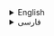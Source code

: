 <!-- Add this at the top of your README file -->



<details id="english">
  <summary>English</summary>

  <lang dir="ltr">


# Arduino-PyQt Interface

This project combines an Arduino simulation and a PyQt graphical user interface to interact with the simulated Arduino device. Below, you'll find comprehensive explanations for both the Arduino and PyQt components.

## Arduino Code

The Arduino code (`projects.ino`) generates and transmits simulated data to mimic the behavior of a real Arduino device. Here is a detailed explanation of the Arduino code:

### Arduino Code Logic

- **Semaphore:** The Arduino code utilizes a semaphore (`xSerialSemaphore`) to synchronize access to Serial communication.

- **TaskSerialSend Function:**
  - Generates a random 3-digit variable value (`variableData`).
  - Generates a random 3-bit low value (`lowBits`).
  - Constructs a data string in the format: `AABBCCIDXXX\n`.
  - Sends the data through the Serial port using a mutex to avoid conflicts.

### Setup Function

- Initializes Serial communication.
- Creates a semaphore (`xSerialSemaphore`).
- Creates a FreeRTOS task (`taskSerialSend`) to handle the continuous generation and transmission of data.

### Loop Function

- The `loop` function remains empty as most of the logic is implemented in FreeRTOS tasks.

## PyQt Graphical User Interface

The PyQt code (`gui.py`) serves as the graphical user interface (GUI) for interacting with the simulated Arduino device. Below is a comprehensive overview of the PyQt code:

### Styling

- **Dark Mode Palette:** The application adopts an aesthetically pleasing dark mode palette for a modern and visually appealing user interface.
- **Font:** The chosen font is "Segoe UI" with a size of 14, contributing to a clean and contemporary design.

### User Interface Elements

- **Data Display Section:** QLabel and QTextEdit elements are intelligently arranged to provide a user-friendly display for received data. The QTextEdit widget is set to read-only mode to prevent user input.
- **Control Buttons:** Two buttons, "Refresh Serial Ports" and "Connect," offer seamless interaction for the user.

### Functionality

- **Refresh Serial Ports:** Upon clicking the "Refresh Serial Ports" button, the application queries and displays the available serial ports using the `serial.tools.list_ports` module.
- **Connect to Arduino:** Clicking the "Connect" button establishes a connection to the specified Arduino port and initiates the `SerialThread` for continuous data reception.

### SerialThread Class

- **Threaded Operation:** Utilizes PyQt's QThread to perform tasks concurrently with the main application thread.
- **Data Reception:** Monitors the serial port for incoming data and emits a pyqtSignal (`data_received`) when data is received.
- **Stop Thread:** Implements a method (`stop_thread`) to gracefully stop the thread.

## Running the Application

To execute the application, follow the instructions provided in the "Usage" section of this README.

## Schematic Diagram

![Schematic Diagram](/Shematic.png)

## Project Demonstration Video
[![Watch the video](https://github.com/saeed-94/FreeRTOS_USART/assets/62347559/b0f5943f-8641-4df6-a0c1-0fe54061ab87)



## Acknowledgments

Heartfelt thanks to all contributors who have played a role in improving and enhancing this project.


...
  </lang>
</details>

<details id="فارسی">
  <summary>فارسی</summary>



<lang dir="rtl">
# رابط Arduino-PyQt

این پروژه یک شبیه‌سازی Arduino و یک رابط کاربری گرافیکی PyQt را ترکیب می‌کند تا با دستگاه Arduino شبیه‌سازی شده تعامل داشته باشد. در زیر، توضیحات جامعی برای هر دو بخش Arduino و PyQt آورده شده است.

## کد Arduino

کد Arduino (`projects.ino`) داده‌های شبیه‌سازی شده را ایجاد و ارسال می‌کند تا رفتار یک دستگاه واقعی Arduino را تقلید کند. در ادامه توضیح دقیقی از کد Arduino آورده شده است:

### منطق کد Arduino

- **سمافور:** کد Arduino از یک سمافور (`xSerialSemaphore`) برای همگام‌سازی دسترسی به ارتباط Serial استفاده می‌کند.

- **تابع TaskSerialSend:**
  - یک مقدار تصادفی 3 رقمی برای متغیر ایجاد می‌کند (`variableData`).
  - یک مقدار تصادفی 3 بیتی برای مقدار پایین ایجاد می‌کند (`lowBits`).
  - یک رشته داده به فرمت `AABBCCIDXXX\n` ایجاد می‌کند.
  - داده را از طریق پورت Serial ارسال می‌کند با استفاده از یک mutex برای جلوگیری از تداخل‌ها.

### تابع Setup

- ارتباط Serial را مقداردهی اولیه می‌کند.
- یک سمافور ایجاد می‌کند (`xSerialSemaphore`).
- یک وظیفه FreeRTOS (`taskSerialSend`) برای مدیریت تولید و انتقال مداوم داده ایجاد می‌کند.

### تابع Loop

- تابع `loop` خالی می‌ماند زیرا بیشتر منطق در وظایف FreeRTOS اجرا شده است.

## رابط گرافیکی PyQt

کد PyQt (`gui.py`) به عنوان رابط کاربری گرافیکی (GUI) برای تعامل با دستگاه Arduino شبیه‌سازی شده عمل می‌کند. در زیر، یک مرور جامع از کد PyQt آورده شده است:

### استایل

- **پالت حالت تاریک:** برنامه از یک پالت حالت تاریک زیبا برای یک رابط کاربری نوین و جذاب استفاده می‌کند.
- **فونت:** فونت انتخابی "Segoe UI" با اندازه 14 است که به طراحی تمیز و معاصر کمک می‌کند.

### عناصر رابط کاربری

- **بخش نمایش داده‌ها:** عناصر QLabel و QTextEdit به طریق هوشمندانه برای ارائه یک نمایش کاربر پسند از داده‌های دریافتی استفاده شده‌اند. ویجت QTextEdit به حالت فقط خواندن تنظیم شده است تا ورودی کاربر را جلوگیری کند.
- **دکمه‌های کنترل:** دو دکمه "Refresh Serial Ports" و "Connect" امکان تعامل بی‌دردسر با کاربر را فراهم می‌ک

نند.

### عملکرد

- **Refresh Serial Ports:** با کلیک بر روی دکمه "Refresh Serial Ports"، برنامه پورت‌های سریال موجود را با استفاده از ماژول `serial.tools.list_ports` استعلام کرده و نمایش می‌دهد.
- **Connect to Arduino:** با کلیک بر روی دکمه "Connect" ارتباط با پورت Arduino مشخص شده برقرار می‌شود و `SerialThread` برای دریافت مداوم داده شروع می‌شود.

### کلاس SerialThread

- **عملیات همروند:** از QThread PyQt برای انجام وظایف همزمان با نخ اصلی برنامه استفاده می‌کند.
- **دریافت داده:** پورت سریال را برای داده‌های ورودی نظارت می‌کند و زمانی که داده دریافت می‌شود، pyqtSignal (`data_received`) را ارسال می‌کند.
- **Stop Thread:** یک متد (`stop_thread`) را پیاده‌سازی کرده است تا نخ را به آرامی متوقف کند.

## اجرای برنامه

برای اجرای برنامه، دستورات موجود در بخش "استفاده" این README را دنبال کنید.

## نمایه شماتیک

![نمایه شماتیک](/Shematic.png)


## ویدئوی نمایش پروژه

[![نمایش ویدیو](https://github.com/saeed-94/FreeRTOS_USART/assets/62347559/b0f5943f-8641-4df6-a0c1-0fe54061ab87)


[تماشای ویدئوی نمایش پروژه](لینک_به_ویدئو_نمایش)
